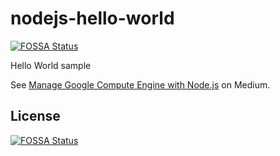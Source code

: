 # nodejs-hello-world
[![FOSSA Status](https://app.fossa.com/api/projects/git%2Bgithub.com%2Fmartencassel%2Fnodejs-hello-world.svg?type=shield)](https://app.fossa.com/projects/git%2Bgithub.com%2Fmartencassel%2Fnodejs-hello-world?ref=badge_shield)

Hello World sample

See [Manage Google Compute Engine with Node.js](https://medium.com/@fhinkel/manage-google-compute-engine-with-node-js-eef8e7a111b4) on Medium.


## License
[![FOSSA Status](https://app.fossa.com/api/projects/git%2Bgithub.com%2Fmartencassel%2Fnodejs-hello-world.svg?type=large)](https://app.fossa.com/projects/git%2Bgithub.com%2Fmartencassel%2Fnodejs-hello-world?ref=badge_large)